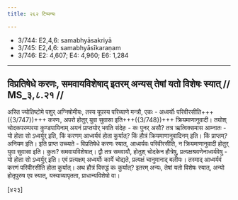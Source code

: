 ```yaml
---
title: २६२ टिप्पन्यः

---
```

- 3/744: E2,4,6: samabhyāsakriyā
- 3/745: E2,4,6: samabhyāsīkaraṇam
- 3/746: E2: 4,607; E4: 4,960; E6: 1,284

____________________________________________


## विप्रतिषेधे करणः, समवायविशेषाद् इतरम् अन्यस् तेषां यतो विशेषः स्यात् // MS_३,८.२१ //

अस्ति ज्योतिष्टोमे पशुर् अग्निषोमीयः, तस्य यूपस्य परिव्याणे मन्त्रौ, एकः - अध्वर्योः परिवीरसीति+++({3/747})+++ करणः, अपरो होतुर् युवा सुवासा इति+++({3/748})+++ क्रियमाणानुवादी। तयोश् चोदकपरम्परया कुण्डपायिनाम् अयनं प्राप्तयोर् भवति संदेहः - कः पुनर् असौ? तत्र ऋत्विक्समास आम्नातः - यो होता सो ऽध्वर्युर् इति, किं करणम् आध्वर्यवं होता कुर्यात्? किं हौत्रं क्रियमाणानुवादिनम् इति। किं प्राप्तम्? अनियम इति।
इति प्राप्त उच्च्यते - विप्रतिषेधे करणः स्यात्, आध्वर्यवः परिवीरसीति, न क्रियमाणानुवादी होतुर् युवा सुवासा इति। कुतः? समवायविशेषात्। द्वौ तत्र समवायौ, होतुश् चोदकेन हौत्रेषु, प्रत्यक्षश्रवणेनाध्वर्यवेषु - यो होता सो ऽध्वर्युर् इति। एवं प्रत्यक्षम् अध्वर्योः कार्ये चोद्यते, प्रत्यक्षं चानुमानाद् बलीयः। तस्माद् आध्वर्यवं करणं परिवीरसीति होता कुर्यात्। अथ हौत्रं विरुद्धं कः कुर्यात्? इतरम् अन्यः, तेषां यतो विशेषः स्यात्, अन्यो होतृपुरुष एव स्यात्, यस्याव्यापृतता, प्राधान्यविशेषो वा।

[४२३]
